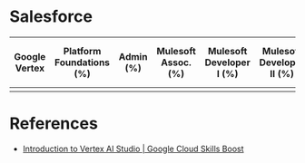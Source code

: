# Salesforce
| Google Vertex | Platform Foundations (%) | Admin (%) | Mulesoft Assoc. (%) | Mulesoft Developer I (%) | Mulesoft Developer II (%) | Platform App Builder (%) | Platform Developer I (%) | Admin Advanced (%) | Agentforce Champion (%) | Agentforce Innovator (%) | Agentforce Legend (%) | Consultant (%) | Omni Studio Consultant (%) | Omni Studio Developer (%) | Experience Cloud Consultant (%) |
|---------------|---------------------------|-----------|----------------------|---------------------------|----------------------------|---------------------------|---------------------------|---------------------|---------------------------|----------------------------|------------------------|----------------|-----------------------------|----------------------------|----------------------------------|
|               |                           |           |                      |                           |                            |                           |                           |                     |                           |                            |                        |                |                             |                            |                                  |



# References
* [Introduction to Vertex AI Studio | Google Cloud Skills Boost](https://www.cloudskillsboost.google/course_templates/552)
